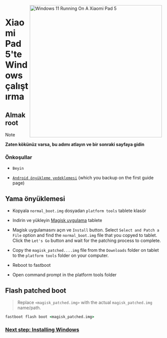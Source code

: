 
<img align="right" src="https://raw.githubusercontent.com/erdilS/Port-Windows-11-Xiaomi-Pad-5/main/nabu.png" width="425" alt="Windows 11 Running On A Xiaomi Pad 5">


# Xiaomi Pad 5'te Windows çalıştırma

## Almak root 
> [!NOTE]
> **Zaten kökünüz varsa, bu adımı atlayın ve bir sonraki sayfaya gidin**

### Önkoşullar
- ```Beyin```
  
- [```Android önyükleme yedeklemesi```](/guide/English/1-partition-en.md#Make-a-backup-of-your-existing-boot-image) (which you backup on the first guide page)


## Yama önyüklemesi

- Kopyala ```normal_boot.img``` dosyadan ```platform tools``` tablete klasör


- Indirin ve yükleyin [Magisk uygulama](https://github.com/topjohnwu/Magisk/releases/latest) tablete
  
- Magisk uygulamasını açın ve ```Install``` button. Select ```Select and Patch a File``` option and find the ```normal_boot.img``` file that you copyed to tablet. Click the ```Let's Go``` button and wait for the patching process to complete.
  
- Copy the ```magisk_patched....img``` file from the ```Downloads``` folder on tablet to the ```platform tools``` folder on your computer. 

- Reboot to fastboot
  
- Open command prompt in the platform tools folder 

 ## Flash patched boot 
 > Replace `<magisk_patched.img>` with the actual ```magisk_patched.img``` name/path.
```cmd
fastboot flash boot <magisk_patched.img>
```

### [Next step: Installing Windows](/guide/Turkish/3-install-tr.md)
